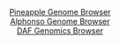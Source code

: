 <div id="Pineapple_Genome_Browser" align="center">
  <a href="https://igv.org/app/?sessionURL=blob:zZRdb5swFIb_i6VWm0TAQEgKUjUlbbpm6cfWNE0_VKEDGHBqbGab0CTKf59bbdpNJzUXmyZxAa8Mfs_DAxu0JFJRwVGEPNsNbNdFFlKlaKdQ1YxcQEUUinJgilhIkpxIwlOCog3KQWmYXZ2ZO0utaxU5DtV1pwJeCFv5NlSwFhxaZaeico4EY5AICVpI5QwlLIVDi2WnJQnUtW329u3AyUCDA6wuBVfCqQkv4tY8L_4VxQXhoiJx1TBNXwvEpo_pmNk5fBrMp4M0JUpNyGqcHQ4m48GNP5rdf.4d3c8uT.ez3nx_SgsOupHkkKs976SprgbTSe.6ZXveMDRB8PU8vaYpnpJizz_eHz3XVBJ16PbdAz_AgR8aPJRn5Pl_mtwcdMfpF18Wx6ejZjUpgwUX30ZyuBiqxgAI18XdW5N3MdpaiIm0MT6gtJT9yMWWj3tW4PU6L6fugYXxCx8pKIoeHi2kJaRPZvnDBulVbaxBinxvXgWykJAZkSjqhBj33TD0gm6_i8PQ3Vob1Ej29.CezK7CPvYGnteLc8q0UTqLFa.VDZzbyzS3i_WONMfV8.WwhIsJO5.Nr0tf3d0mLevO72_bP7C0kNn69QWaQd_T6J94954itk52la2biIX5vrLKf2I36.Q2PKc1zE0CZ7xgbyN6.Q_thicXsgJt1pvEXP40bgmSAtcmWFJFE8qoXs0NSdGiyPV8Iy5KBRPGRCSL5AO2sOUG.ONvQf3t4_YH">Pineapple Genome Browser</a>
</div>
<div id="Alphonso_Genome_Browser" align="center">
  <a href="https://igv.org/app/?sessionURL=blob:zZJdb5swGEb_i6VWm0TAfIWCVE2kSb_SJVUSwtSqQgYMcQc2tU0SGuW_z4s27SYXzcWmSVyYVwY_z_HZgTXmgjAKAmDppqubJtCAWLHNHNVNhSeoxgIEBaoE1gDHBeaYZhgEO1AgIVE0e1BfrqRsRGAYRDa9GtGS6cLWUY3eGUUboWesNq5YVaGUcSQZF8aAozUzSLnubXCKmkZXZ9u6a.RIIgNVzYpRwYwG0zLZqP8lv0dJiSmrcVK3lSSHAInKozLmeoG.hPE8zDIsxBh3d_llOL4Ll_YoerrpXz1F09s46sfnc1JSJFuOLx9X88UglnF43z5MirEjoptwNvbG_Wt2Zg_PR9uGcCwuTc.8sF3o2pYCQ2iOt_9TZ_WQU3vHS.e1zTIPLr7RizeHSi9d0Nts.Bod7W2DvQYqlrXKA5CtuBeYULNhX3Otfu_n0rzQIPQVHc4ICJ5fNCA5yr6r7c87ILtG2QIEfmsP4miA8RxzEPR8CD3T9y3X8Rzo..Ze24GWV38P7XU08z1ohZbVTwpSSaVyngjaCB1Rqq.zQi_fT2TpvXdmtzyzrtmcNmfWIG6hVX2dlS2a3o_s4x7ZioE6_nCFquxHUv0T8z4SRJfpqbpN4mhLp8suv1V83Olw8Pq4mWyLNJxEc3gUkKPqnganYLxGUu1XE_X6y7k14gRRqQZrIkhKKiK7WHFkGxCYlq3UBRmrmHIR8DL9BDWomS78_EdRe_.y_wE-">Alphonso Genome Browser</a>
</div>


<div id="DAF_Genomics_Browser" align="center">
  <a href="https://igv.org/app/?sessionURL=blob:tZFra9swFIb_i6D95Kt8iw1heEt6WdttTXA9Wko4seULsyRHkpumIf99qtcx2Chj0IEkJM7lfXWePXogQracoQRhyw0s10UGkg3fLoH2HfkElEiUVNBJYiBBKiIIKwhK9qgCqSBbXOrKRqleJrZdQmXWhHHaFtKSngW9KfmgGqJTTWwBhSfOYCutglOdrMCGrm84k9yGoiBSmo7dE1avtqCPn7HV2JKs6NCpdlRdaRPaWGlVoN22rCSPfzHyH5T1at.l.TId6y_I7rycphfn6Y03z25Pww.32eezPAvz42VbM1CDINOz682cRVTlsxs6d47we4fP1rOvgBf5VX3kzY7nj30riJy6kTvxAifwQ3QwUMeLQUNARSPcxPWNCE8M7Pvmy9ULQj0FwVuU3N0bSAkovun0uz1Su16jQpJshpGagbgoiUCJGTtO5MYxDvzId.LYPRh7NIjujVmeZIs4cnCKcWitgWr9qu3GAWqhP4NvBfK3znr_K6iP1bDQeNaTrH66zK9Od182fOnIB83sJHrm9gosA736uYoLCkqHfjxf0ECnNSlh6hcb73B_.A4-">DAF Genomics Browser</a>
</div>
